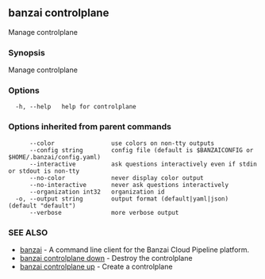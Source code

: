 ## banzai controlplane

Manage controlplane

### Synopsis

Manage controlplane

### Options

```
  -h, --help   help for controlplane
```

### Options inherited from parent commands

```
      --color                use colors on non-tty outputs
      --config string        config file (default is $BANZAICONFIG or $HOME/.banzai/config.yaml)
      --interactive          ask questions interactively even if stdin or stdout is non-tty
      --no-color             never display color output
      --no-interactive       never ask questions interactively
      --organization int32   organization id
  -o, --output string        output format (default|yaml|json) (default "default")
      --verbose              more verbose output
```

### SEE ALSO

* [banzai](banzai.md)	 - A command line client for the Banzai Cloud Pipeline platform.
* [banzai controlplane down](banzai_controlplane_down.md)	 - Destroy the controlplane
* [banzai controlplane up](banzai_controlplane_up.md)	 - Create a controlplane

